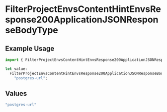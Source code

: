 # FilterProjectEnvsContentHintEnvsResponse200ApplicationJSONResponseBodyType

## Example Usage

```typescript
import { FilterProjectEnvsContentHintEnvsResponse200ApplicationJSONResponseBodyType } from "@simplesagar/vercel/models/filterprojectenvsop.js";

let value:
  FilterProjectEnvsContentHintEnvsResponse200ApplicationJSONResponseBodyType =
    "postgres-url";
```

## Values

```typescript
"postgres-url"
```